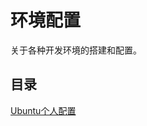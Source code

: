 # 环境配置

关于各种开发环境的搭建和配置。

## 目录

[Ubuntu个人配置](https://github.com/CnLzh/NoteBook/tree/main/Miscellaneous/Environment/Ubuntu)
